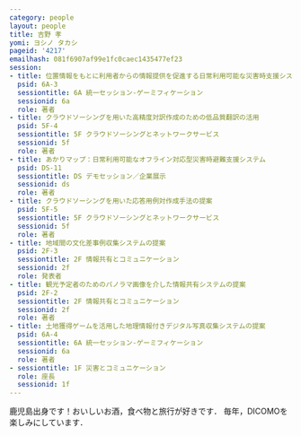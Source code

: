 ```yaml
---
category: people
layout: people
title: 吉野 孝
yomi: ヨシノ タカシ
pageid: '4217'
emailhash: 081f6907af99e1fc0caec1435477ef23
session:
- title: 位置情報をもとに利用者からの情報提供を促進する日常利用可能な災害時支援システム
  psid: 6A-3
  sessiontitle: 6A 統一セッション-ゲーミフィケーション
  sessionid: 6a
  role: 著者
- title: クラウドソーシングを用いた高精度対訳作成のための低品質翻訳の活用
  psid: 5F-4
  sessiontitle: 5F クラウドソーシングとネットワークサービス
  sessionid: 5f
  role: 著者
- title: あかりマップ：日常利用可能なオフライン対応型災害時避難支援システム
  psid: DS-11
  sessiontitle: DS デモセッション／企業展示
  sessionid: ds
  role: 著者
- title: クラウドソーシングを用いた応答用例対作成手法の提案
  psid: 5F-5
  sessiontitle: 5F クラウドソーシングとネットワークサービス
  sessionid: 5f
  role: 著者
- title: 地域間の文化差事例収集システムの提案
  psid: 2F-3
  sessiontitle: 2F 情報共有とコミュニケーション
  sessionid: 2f
  role: 発表者
- title: 観光予定者のためのパノラマ画像を介した情報共有システムの提案
  psid: 2F-2
  sessiontitle: 2F 情報共有とコミュニケーション
  sessionid: 2f
  role: 著者
- title: 土地獲得ゲームを活用した地理情報付きデジタル写真収集システムの提案
  psid: 6A-4
  sessiontitle: 6A 統一セッション-ゲーミフィケーション
  sessionid: 6a
  role: 著者
- sessiontitle: 1F 災害とコミュニケーション
  role: 座長
  sessionid: 1f
---
```

鹿児島出身です！おいしいお酒，食べ物と旅行が好きです．
毎年，DICOMOを楽しみにしています．
